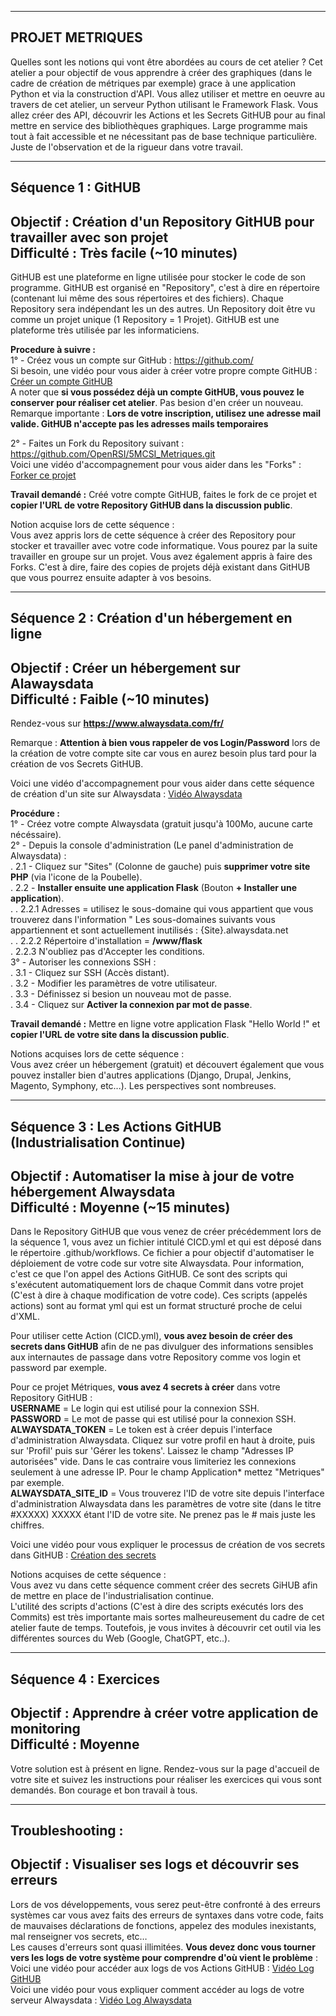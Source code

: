------------------------------------------------------------------------------------------------------
PROJET METRIQUES
------------------------------------------------------------------------------------------------------
Quelles sont les notions qui vont être abordées au cours de cet atelier ?
Cet atelier a pour objectif de vous apprendre à créer des graphiques (dans le cadre de création de métriques par exemple) grace à une application Python et via la construction d'API. Vous allez utiliser et mettre en oeuvre au travers de cet atelier, un serveur Python utilisant le Framework Flask. 
Vous allez créer des API, découvrir les Actions et les Secrets GitHUB pour au final mettre en service des bibliothèques graphiques.
Large programme mais tout à fait accessible et ne nécessitant pas de base technique particulière. Juste de l'observation et de la rigueur dans votre travail.

-------------------------------------------------------------------------------------------------------
Séquence 1 : GitHUB
-------------------------------------------------------------------------------------------------------
Objectif : Création d'un Repository GitHUB pour travailler avec son projet  
Difficulté : Très facile (~10 minutes)
-------------------------------------------------------------------------------------------------------
GitHUB est une plateforme en ligne utilisée pour stocker le code de son programme.
GitHUB est organisé en "Repository", c'est à dire en répertoire (contenant lui même des sous répertoires et des fichiers). Chaque Repository sera indépendant les un des autres. Un Repository doit être vu comme un projet unique (1 Repository = 1 Projet). GitHUB est une plateforme très utilisée par les informaticiens.

**Procedure à suivre :**  
1° - Créez vous un compte sur GitHub : https://github.com/  
Si besoin, une vidéo pour vous aider à créer votre propre compte GitHUB : [Créer un compte GitHUB](https://docs.github.com/fr/get-started/onboarding/getting-started-with-your-github-account)  
A noter que **si vous possédez déjà un compte GitHUB, vous pouvez le conserver pour réaliser cet atelier**. Pas besion d'en créer un nouveau.  
Remarque importante : **Lors de votre inscription, utilisez une adresse mail valide. GitHUB n'accepte pas les adresses mails temporaires**  

2° - Faites un Fork du Repository suivant : https://github.com/OpenRSI/5MCSI_Metriques.git  
Voici une vidéo d'accompagnement pour vous aider dans les "Forks" : [Forker ce projet](https://youtu.be/p33-7XQ29zQ)    
  
**Travail demandé :** Créé votre compte GitHUB, faites le fork de ce projet et **copier l'URL de votre Repository GitHUB dans la discussion public**.

Notion acquise lors de cette séquence :  
Vous avez appris lors de cette séquence à créer des Repository pour stocker et travailler avec votre code informatique. Vous pourez par la suite travailler en groupe sur un projet. Vous avez également appris à faire des Forks. C'est à dire, faire des copies de projets déjà existant dans GitHUB que vous pourrez ensuite adapter à vos besoins.
  
---------------------------------------------------
Séquence 2 : Création d'un hébergement en ligne
---------------------------------------------------
Objectif : Créer un hébergement sur Alawaysdata  
Difficulté : Faible (~10 minutes)
---------------------------------------------------

Rendez-vous sur **https://www.alwaysdata.com/fr/**  
  
Remarque : **Attention à bien vous rappeler de vos Login/Password** lors de la création de votre compte site car vous en aurez besoin plus tard pour la création de vos Secrets GitHUB.  
  
Voici une vidéo d'accompagnement pour vous aider dans cette séquence de création d'un site sur Alwaysdata : [Vidéo Alwaysdata](https://youtu.be/6cuHjy8n968)  
  
**Procédure :**  
1° - Créez votre compte Alwaysdata (gratuit jusqu'à 100Mo, aucune carte nécéssaire).  
2° - Depuis la console d'administration (Le panel d'administration de Alwaysdata) :  
 . 2.1 - Cliquez sur "Sites" (Colonne de gauche) puis **supprimer votre site PHP** (via l'icone de la Poubelle).  
 . 2.2 - **Installer ensuite une application Flask** (Bouton **+ Installer une application**).  
 . . 2.2.1 Adresses = utilisez le sous-domaine qui vous appartient que vous trouverez dans l'information " Les sous-domaines suivants vous appartiennent et sont actuellement inutilisés : {Site}.alwaysdata.net  
 . . 2.2.2 Répertoire d'installation = **/www/flask**  
 . 2.2.3 N'oubliez pas d'Accepter les conditions.  
3° - Autoriser les connexions SSH :  
 . 3.1 - Cliquez sur SSH (Accès distant).  
 . 3.2 - Modifier les paramètres de votre utilisateur.  
 . 3.3 - Définissez si besion un nouveau mot de passe.  
 . 3.4 - Cliquez sur **Activer la connexion par mot de passe**.  
  
**Travail demandé :** Mettre en ligne votre application Flask "Hello World !" et **copier l'URL de votre site dans la discussion public**.  
  
Notions acquises lors de cette séquence :  
Vous avez créer un hébergement (gratuit) et découvert également que vous pouvez installer bien d'autres applications (Django, Drupal, Jenkins, Magento, Symphony, etc...). Les perspectives sont nombreuses.

---------------------------------------------------------------------------------------------
Séquence 3 : Les Actions GitHUB (Industrialisation Continue)
---------------------------------------------------------------------------------------------
Objectif : Automatiser la mise à jour de votre hébergement Alwaysdata  
Difficulté : Moyenne (~15 minutes)
---------------------------------------------------------------------------------------------
Dans le Repository GitHUB que vous venez de créer précédemment lors de la séquence 1, vous avez un fichier intitulé CICD.yml et qui est déposé dans le répertoire .github/workflows. Ce fichier a pour objectif d'automatiser le déploiement de votre code sur votre site Alwaysdata. Pour information, c'est ce que l'on appel des Actions GitHUB. Ce sont des scripts qui s'exécutent automatiquement lors de chaque Commit dans votre projet (C'est à dire à chaque modification de votre code). Ces scripts (appelés actions) sont au format yml qui est un format structuré proche de celui d'XML.  

Pour utiliser cette Action (CICD.yml), **vous avez besoin de créer des secrets dans GitHUB** afin de ne pas divulguer des informations sensibles aux internautes de passage dans votre Repository comme vos login et password par exemple.  

Pour ce projet Métriques, **vous avez 4 secrets à créer** dans votre Repository GitHUB :  
**USERNAME** = Le login qui est utilisé pour la connexion SSH.  
**PASSWORD** = Le mot de passe qui est utilisé pour la connexion SSH.  
**ALWAYSDATA_TOKEN** = Le token est à créer depuis l'interface d'administration Alwaysdata. Cliquez sur votre profil en haut à droite, puis sur 'Profil' puis sur 'Gérer les tokens'. Laissez le champ "Adresses IP autorisées" vide. Dans le cas contraire vous limiteriez les connexions seulement à une adresse IP. Pour le champ Application* mettez "Metriques" par exemple.  
**ALWAYSDATA_SITE_ID** = Vous trouverez l'ID de votre site depuis l'interface d'administration Alwaysdata dans les paramètres de votre site (dans le titre #XXXXX) XXXXX étant l'ID de votre site. Ne prenez pas le # mais juste les chiffres.  
  
Voici une vidéo pour vous expliquer le processus de création de vos secrets dans GitHUB : [Création des secrets](https://youtu.be/pi80zRdrJyQ) 

Notions acquises de cette séquence :  
Vous avez vu dans cette séquence comment créer des secrets GiHUB afin de mettre en place de l'industrialisation continue.  
L'utilité des scripts d'actions (C'est à dire des scripts exécutés lors des Commits) est très importante mais sortes malheureusement du cadre de cet atelier faute de temps. Toutefois, je vous invites à découvrir cet outil via les différentes sources du Web (Google, ChatGPT, etc..).  

---------------------------------------------------
Séquence 4 : Exercices
---------------------------------------------------
Objectif : Apprendre à créer votre application de monitoring  
Difficulté : Moyenne
---------------------------------------------------
Votre solution est à présent en ligne. Rendez-vous sur la page d'accueil de votre site et suivez les instructions pour réaliser les exercices qui vous sont demandés. Bon courage et bon travail à tous.  

--------------------------------------------------------------------
Troubleshooting :
---------------------------------------------------
Objectif : Visualiser ses logs et découvrir ses erreurs
---------------------------------------------------
Lors de vos développements, vous serez peut-être confronté à des erreurs systèmes car vous avez faits des erreurs de syntaxes dans votre code, faits de mauvaises déclarations de fonctions, appelez des modules inexistants, mal renseigner vos secrets, etc…  
Les causes d'erreurs sont quasi illimitées. **Vous devez donc vous tourner vers les logs de votre système pour comprendre d'où vient le problème** :  
Voici une vidéo pour accéder aux logs de vos Actions GitHUB : [Vidéo Log GitHUB](https://youtu.be/rhGrDLSFH7Y)  
Voici une vidéo pour vous expliquer comment accéder au logs de votre serveur Alwaysdata : [Vidéo Log Alwaysdata](https://youtu.be/URWMWqVMS2U)  


